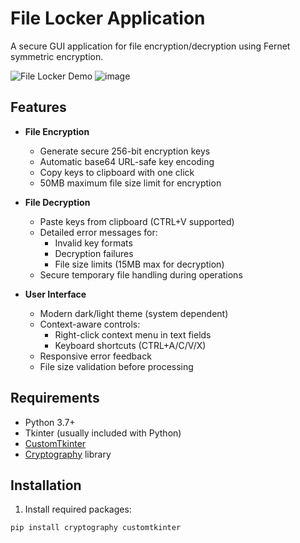 # File Locker Application

A secure GUI application for file encryption/decryption using Fernet symmetric encryption.

![File Locker Demo](demo-screenshot.png) <!-- Add actual screenshot if available -->
![image](https://github.com/user-attachments/assets/c1557c02-e019-47cd-98b5-34953f2ae7d9)

## Features

- **File Encryption**
  - Generate secure 256-bit encryption keys
  - Automatic base64 URL-safe key encoding
  - Copy keys to clipboard with one click
  - 50MB maximum file size limit for encryption

- **File Decryption**
  - Paste keys from clipboard (CTRL+V supported)
  - Detailed error messages for:
    - Invalid key formats
    - Decryption failures
    - File size limits (15MB max for decryption)
  - Secure temporary file handling during operations

- **User Interface**
  - Modern dark/light theme (system dependent)
  - Context-aware controls:
    - Right-click context menu in text fields
    - Keyboard shortcuts (CTRL+A/C/V/X)
  - Responsive error feedback
  - File size validation before processing

## Requirements

- Python 3.7+
- Tkinter (usually included with Python)
- [CustomTkinter](https://github.com/TomSchimansky/CustomTkinter)
- [Cryptography](https://cryptography.io/) library

## Installation

1. Install required packages:
```bash
pip install cryptography customtkinter
